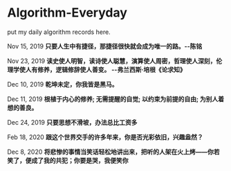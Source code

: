 # Algorithm-Everyday

put my daily algorithm records here.

Nov 15, 2019
**只要人生中有捷径，那捷径很快就会成为唯一的路。--陈铭**

Nov 23, 2019
**读史使人明智，读诗使人聪慧，演算使人周密，哲理使人深刻，伦理学使人有修养，逻辑修辞使人善变。 --弗兰西斯·培根《论求知》**

Dec 10, 2019
**乾坤未定，你我皆是黑马。**

Dec 11, 2019
**根植于内心的修养; 无需提醒的自觉; 以约束为前提的自由; 为别人着想的善良。**

Dec 24, 2019
**只要思想不滑坡，办法总比工资多**

Feb 18, 2020
**跟这个世界交手的许多年来，你是否光彩依旧，兴趣盎然？**

Dec 8, 2020
**将悲惨的事情当笑话轻松地讲出来，把听的人架在火上烤——你若笑了，便成了我的共犯；你要是哭，我便笑你**

